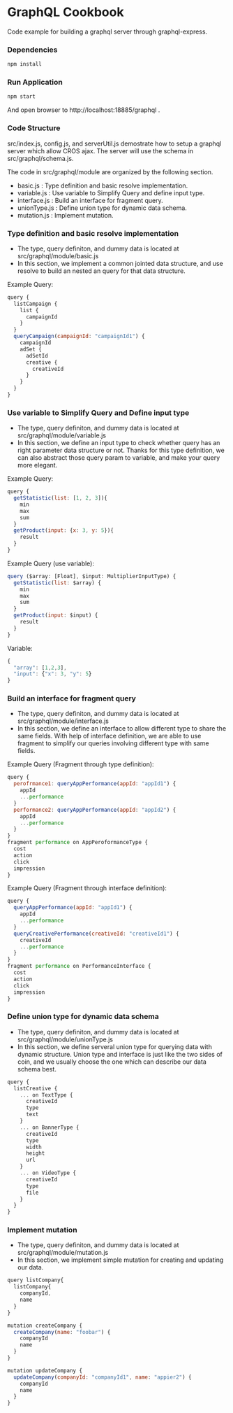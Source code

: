 # GraphQL Cookbook

Code example for building a graphql server through graphql-express.


### Dependencies

```sh
npm install
```

### Run Application

```sh
npm start
```

And open browser to http://localhost:18885/graphql .


### Code Structure

src/index.js, config.js, and serverUtil.js demostrate how to setup a graphql server which allow CROS ajax. The server will use the schema in src/graphql/schema.js.

The code in src/graphql/module are organized by the following section.

* basic.js : Type definition and basic resolve implementation.
* variable.js : Use variable to Simplify Query and define input type.
* interface.js : Build an interface for fragment query.
* unionType.js : Define union type for dynamic data schema.
* mutation.js : Implement mutation.


### Type definition and basic resolve implementation

- The type, query definiton, and dummy data is located at src/graphql/module/basic.js
- In this section, we implement a common jointed data structure, and use resolve to build an nested an query for that data structure.

Example Query:
```js
query {
  listCampaign {
    list {
      campaignId
    }
  }
  queryCampaign(campaignId: "campaignId1") {
    campaignId
    adSet {
      adSetId
      creative {
        creativeId
      }
    }
  }
}
```


### Use variable to Simplify Query and Define input type

- The type, query definiton, and dummy data is located at src/graphql/module/variable.js
- In this section, we define an input type to check whether query has an right parameter data structure or not. Thanks for this type definition, we can also abstract those query param to variable, and make your query more elegant.

Example Query:
```js
query {
  getStatistic(list: [1, 2, 3]){
    min
    max
    sum
  }
  getProduct(input: {x: 3, y: 5}){
    result
  }
}
```

Example Query (use variable):
```js
query ($array: [Float], $input: MultiplierInputType) {
  getStatistic(list: $array) {
    min
    max
    sum
  }
  getProduct(input: $input) {
    result
  }
}
```

Variable:
```js
{
  "array": [1,2,3],
  "input": {"x": 3, "y": 5}
}
```

### Build an interface for fragment query

- The type, query definiton, and dummy data is located at src/graphql/module/interface.js
- In this section, we define an interface to allow different type to share the same fields. With help of interface definition, we are able to use fragment to simplify our queries involving different type with same fields.

Example Query (Fragment through type definition):
```js
query {
  perofrmance1: queryAppPerformance(appId: "appId1") {
    appId
    ...performance
  }
  performance2: queryAppPerformance(appId: "appId2") {
    appId
    ...performance
  }
}
fragment performance on AppPeroformanceType {
  cost
  action
  click
  impression
}
```

Example Query (Fragment through interface definition):
```js
query {
  queryAppPerformance(appId: "appId1") {
    appId
    ...performance
  }
  queryCreativePerformance(creativeId: "creativeId1") {
    creativeId
    ...performance
  }
}
fragment performance on PerformanceInterface {
  cost
  action
  click
  impression
}
```

### Define union type for dynamic data schema

- The type, query definiton, and dummy data is located at src/graphql/module/unionType.js
- In this section, we define serveral union type for querying data with dynamic structure. Union type and interface is just like the two sides of coin, and we usually choose the one which can describe our data schema best.

```js
query {
  listCreative {
    ... on TextType {
      creativeId
      type
      text
    }
    ... on BannerType {
      creativeId
      type
      width
      height
      url
    }
    ... on VideoType {
      creativeId
      type
      file
    }
  }
}
```


### Implement mutation

- The type, query definiton, and dummy data is located at src/graphql/module/mutation.js
- In this section, we implement simple mutation for creating and updating our data.

```js
query listCompany{
  listCompany{
    companyId,
    name
  }
}

mutation createCompany {
  createCompany(name: "foobar") {
    companyId
    name
  }
}

mutation updateCompany {
  updateCompany(companyId: "companyId1", name: "appier2") {
    companyId
    name
  }
}
```
